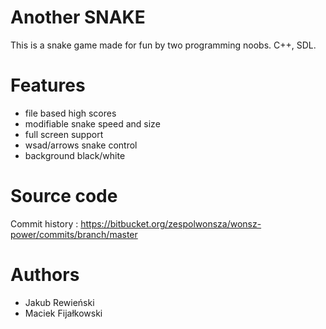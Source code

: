 Another SNAKE
=============

This is a snake game made for fun by two programming noobs.
C++, SDL.

Features
========
- file based high scores
- modifiable snake speed and size
- full screen support
- wsad/arrows snake control
- background black/white

Source code
===========
Commit history : https://bitbucket.org/zespolwonsza/wonsz-power/commits/branch/master

Authors
=======
- Jakub Rewieński
- Maciek Fijałkowski

